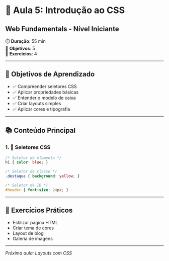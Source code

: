 # 🎨 Aula 5: Introdução ao CSS
## Web Fundamentals - Nível Iniciante

⏱️ **Duração**: 55 min  
🎯 **Objetivos**: 5  
🧪 **Exercícios**: 4  

---

## 🎯 Objetivos de Aprendizado
- ✅ Compreender seletores CSS
- ✅ Aplicar propriedades básicas
- ✅ Entender o modelo de caixa
- ✅ Criar layouts simples
- ✅ Aplicar cores e tipografia

---

## 📚 Conteúdo Principal

### 1. 🌟 Seletores CSS
```css
/* Seletor de elemento */
h1 { color: blue; }

/* Seletor de classe */
.destaque { background: yellow; }

/* Seletor de ID */
#header { font-size: 24px; }
```

---

## 🧪 Exercícios Práticos
- Estilizar página HTML
- Criar tema de cores
- Layout de blog
- Galeria de imagens

---

*Próxima aula: Layouts com CSS*
